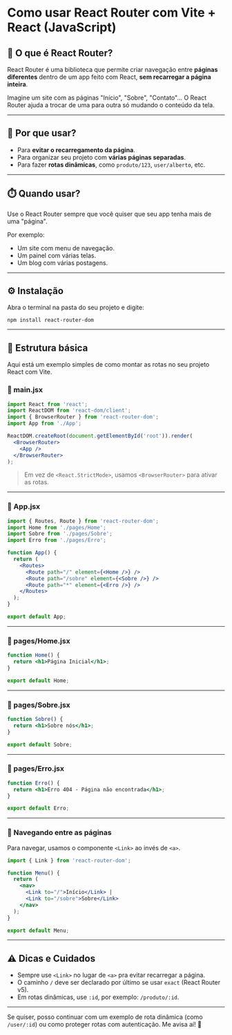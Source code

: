 
# Como usar React Router com Vite + React (JavaScript)

## 🧠 O que é React Router?

React Router é uma biblioteca que permite criar navegação entre **páginas diferentes**
dentro de um app feito com React, **sem recarregar a página inteira**.

Imagine um site com as páginas "Início", "Sobre", "Contato"...
O React Router ajuda a trocar de uma para outra só mudando o conteúdo da tela.

---

## 🤔 Por que usar?

- Para **evitar o recarregamento da página**.
- Para organizar seu projeto com **várias páginas separadas**.
- Para fazer **rotas dinâmicas**, como `produto/123`, `user/alberto`, etc.

---

## ⏱️ Quando usar?

Use o React Router sempre que você quiser que seu app tenha mais de uma "página".

Por exemplo:
- Um site com menu de navegação.
- Um painel com várias telas.
- Um blog com várias postagens.

---

## ⚙️ Instalação

Abra o terminal na pasta do seu projeto e digite:

```
npm install react-router-dom
```

---

## 🧱 Estrutura básica

Aqui está um exemplo simples de como montar as rotas no seu projeto React com Vite.

### 📁 main.jsx

```jsx
import React from 'react';
import ReactDOM from 'react-dom/client';
import { BrowserRouter } from 'react-router-dom';
import App from './App';

ReactDOM.createRoot(document.getElementById('root')).render(
  <BrowserRouter>
    <App />
  </BrowserRouter>
);
```

> Em vez de `<React.StrictMode>`, usamos `<BrowserRouter>` para ativar as rotas.

---

### 📁 App.jsx

```jsx
import { Routes, Route } from 'react-router-dom';
import Home from './pages/Home';
import Sobre from './pages/Sobre';
import Erro from './pages/Erro';

function App() {
  return (
    <Routes>
      <Route path="/" element={<Home />} />
      <Route path="/sobre" element={<Sobre />} />
      <Route path="*" element={<Erro />} />
    </Routes>
  );
}

export default App;
```

---

### 📁 pages/Home.jsx

```jsx
function Home() {
  return <h1>Página Inicial</h1>;
}

export default Home;
```

---

### 📁 pages/Sobre.jsx

```jsx
function Sobre() {
  return <h1>Sobre nós</h1>;
}

export default Sobre;
```

---

### 📁 pages/Erro.jsx

```jsx
function Erro() {
  return <h1>Erro 404 - Página não encontrada</h1>;
}

export default Erro;
```

---

### 🔗 Navegando entre as páginas

Para navegar, usamos o componente `<Link>` ao invés de `<a>`.

```jsx
import { Link } from 'react-router-dom';

function Menu() {
  return (
    <nav>
      <Link to="/">Início</Link> |
      <Link to="/sobre">Sobre</Link>
    </nav>
  );
}

export default Menu;
```

---

## ⚠️ Dicas e Cuidados

- Sempre use `<Link>` no lugar de `<a>` pra evitar recarregar a página.
- O caminho `/` deve ser declarado por último se usar `exact` (React Router v5).
- Em rotas dinâmicas, use `:id`, por exemplo: `/produto/:id`.

---

Se quiser, posso continuar com um exemplo de rota dinâmica (como `/user/:id`) ou como proteger rotas com autenticação. Me avisa aí! 🚀

